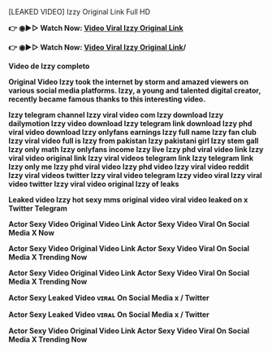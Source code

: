 [LEAKED VIDEO] Izzy Original Link Full HD

<b>👉 ◉▶️▷ Watch Now: <a href="https://t.co/vYh1CuU1FS">Video Viral Izzy Original Link</a></b>

<b>👉 ◉▶️▷ Watch Now: <a href="https://t.co/vYh1CuU1FS">Video Viral Izzy Original Link</a>/<b>

Video de Izzy completo

Original Video Izzy took the internet by storm and amazed viewers on various social media platforms. Izzy, a young and talented digital creator, recently became famous thanks to this interesting video.

Izzy telegram channel
Izzy viral video com
Izzy download
Izzy dailymotion
Izzy video download
Izzy telegram link download
Izzy phd viral video download
Izzy onlyfans earnings
Izzy full name
Izzy fan club
Izzy viral video full
is Izzy from pakistan
Izzy pakistani girl
Izzy stem gall
Izzy only math
Izzy onlyfans income
Izzy live
Izzy phd viral video link
Izzy viral video original link
Izzy viral videos telegram link
Izzy telegram link
Izzy only me
Izzy phd viral video
Izzy phd video
Izzy viral video reddit
Izzy viral videos twitter
Izzy viral video telegram
Izzy video viral
Izzy viral video twitter
Izzy viral video original
Izzy of leaks

Leaked video Izzy hot sexy mms original video viral video leaked on x Twitter Telegram

Actor Sexy Video Original Video Link Actor Sexy Video Viral On Social Media X Now

Actor Sexy Video Original Video Link Actor Sexy Video Viral On Social Media X Trending Now

Actor Sexy Video Original Video Link Actor Sexy Video Viral On Social Media X Trending Now

Actor Sexy Leaked Video ᴠɪʀᴀʟ On Social Media x / Twitter

Actor Sexy Leaked Video ᴠɪʀᴀʟ On Social Media x / Twitter

Actor Sexy Video Original Video Link Actor Sexy Video Viral On Social Media X Trending Now